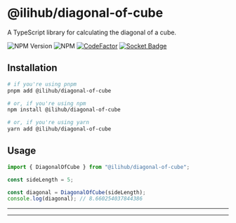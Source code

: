 # @ilihub/diagonal-of-cube

A TypeScript library for calculating the diagonal of a cube.

![NPM Version](https://img.shields.io/npm/v/%40ilihub%2Fdiagonal-of-cube?color=33cd56&logo=npm)
![NPM](https://img.shields.io/npm/l/%40ilihub%2Fdiagonal-of-cube)
[![CodeFactor](https://www.codefactor.io/repository/github/ilihub/npm/badge)](https://www.codefactor.io/repository/github/ilihub/npm)
[![Socket Badge](https://socket.dev/api/badge/npm/package/@ilihub/diagonal-of-cube)](https://socket.dev/npm/package/@ilihub/diagonal-of-cube)

## Installation

```bash
# if you're using pnpm
pnpm add @ilihub/diagonal-of-cube

# or, if you're using npm
npm install @ilihub/diagonal-of-cube

# or, if you're using yarn
yarn add @ilihub/diagonal-of-cube
```

## Usage

```javascript
import { DiagonalOfCube } from "@ilihub/diagonal-of-cube";

const sideLength = 5;

const diagonal = DiagonalOfCube(sideLength);
console.log(diagonal); // 8.660254037844386
```

---

<!-- sponsors_and_backers_section_start -->

<!-- sponsors_and_backers_section_end -->

---
